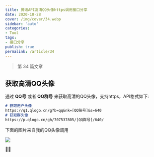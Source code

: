 ```yaml
---
title: 腾讯API高清QQ头像https调用接口分享
date: 2020-10-28
cover: /img/cover/34.webp
sidebar: 'auto'
categories:
- Tool
tags:
- 接口分享
publish: true
permalink: /article/34
---
```


> 第 34 篇文章
<!-- more -->

## 获取高清QQ头像
通过 **QQ号** 或者 **QQ群号** 来获取高清的QQ头像，支持https，API格式如下:

```md
# 获取用户头像
https://q1.qlogo.cn/g?b=qq&nk=[QQ账号]&s=640
# 获取群头像
https://p.qlogo.cn/gh/707537805/[QQ群号]/640/
```

下面的图片来自我的QQ头像调用

![](https://q1.qlogo.cn/g?b=qq&nk=1575595743&s=640)

:rainbow::rainbow: